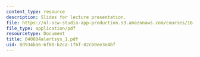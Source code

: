 ```yaml
---
content_type: resource
description: Slides for lecture presentation.
file: https://ol-ocw-studio-app-production.s3.amazonaws.com/courses/16-422-human-supervisory-control-of-automated-systems-spring-2004/8d934ba66f80b2ca1f6f82cb0ee3e4bf_040804alertsys_1.pdf
file_type: application/pdf
resourcetype: Document
title: 040804alertsys_1.pdf
uid: 8d934ba6-6f80-b2ca-1f6f-82cb0ee3e4bf
---
```

